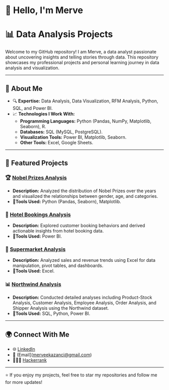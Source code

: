 # 👋 Hello, I'm Merve
# 📊 Data Analysis Projects

Welcome to my GitHub repository! I am Merve, a data analyst passionate about uncovering insights and telling stories through data. This repository showcases my professional projects and personal learning journey in data analysis and visualization.

---

## 🌟 About Me

- 🔍 **Expertise:** Data Analysis, Data Visualization, RFM Analysis, Python, SQL, and Power BI.
- 📈 **Technologies I Work With:**
  - **Programming Languages:** Python (Pandas, NumPy, Matplotlib, Seaborn), R.
  - **Databases:** SQL (MySQL, PostgreSQL).
  - **Visualization Tools:** Power BI, Matplotlib, Seaborn.
  - **Other Tools:** Excel, Google Sheets.

---

## 📂 Featured Projects

### 🏆 [Nobel Prizes Analysis](https://github.com/merveekazanci/Nobel-Prizes-Analysis)
- **Description:** Analyzed the distribution of Nobel Prizes over the years and visualized the relationships between gender, age, and categories.
- 🚀**Tools Used:** Python (Pandas, Seaborn), Matplotlib.

### 🏨 [Hotel Bookings Analysis](https://github.com/merveekazanci/Hotel-Bookings-Analysis)
- **Description:** Explored customer booking behaviors and derived actionable insights from hotel booking data.
- 🚀**Tools Used:** Power BI.

### 🏬 [Supermarket Analysis](https://github.com/merveekazanci/Supermarket_Analysis)
- **Description:** Analyzed sales and revenue trends using Excel for data manipulation, pivot tables, and dashboards.
- 🚀**Tools Used:** Excel.

### 📊 [Northwind Analysis](https://github.com/merveekazanci/Northwind-Analizi)
- **Description:** Conducted detailed analyses including Product-Stock Analysis, Customer Analysis, Employee Analysis, Order Analysis, and Shipper Analysis using the Northwind dataset.
- 🚀**Tools Used:** SQL, Python, Power BI.

---

## 🌍 Connect With Me

- 🌐 [LinkedIn](https://www.linkedin.com/in/merve-kazancı-3b24bb14b/)
- 📧 (Email](merveekazanci@gmail.com)
- 👨🏼‍💻 [Hackerrank](https://www.hackerrank.com/profile/merveekazanci)

---

⭐ If you enjoy my projects, feel free to star my repositories and follow me for more updates!

